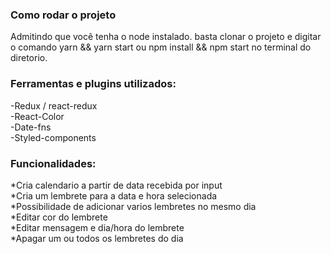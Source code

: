 ### Como rodar o projeto
Admitindo que você tenha o node instalado. basta clonar o projeto e digitar o comando yarn && yarn start ou npm install && npm start no terminal do diretorio.

### Ferramentas e plugins utilizados:
-Redux / react-redux<br />
-React-Color<br />
-Date-fns<br />
-Styled-components<br />


### Funcionalidades:
*Cria calendario a partir de data recebida por input <br />
*Cria um lembrete para a data e hora selecionada<br />
*Possibilidade de adicionar varios lembretes no mesmo dia<br />
*Editar cor do lembrete<br />
*Editar mensagem e dia/hora do lembrete<br />
*Apagar um ou todos os lembretes do dia<br />

